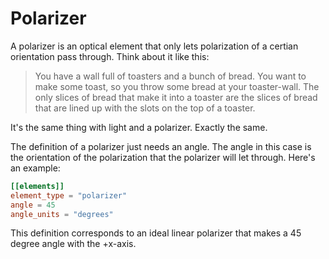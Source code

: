 # Polarizer

A polarizer is an optical element that only lets polarization of a certian orientation pass through. Think about it like this: 

> You have a wall full of toasters and a bunch of bread. You want to make some toast, so you throw some bread at your toaster-wall. The only slices of bread that make it into a toaster are the slices of bread that are lined up with the slots on the top of a toaster.

It's the same thing with light and a polarizer. Exactly the same.

The definition of a polarizer just needs an angle. The angle in this case is the orientation of the polarization that the polarizer will let through. Here's an example:

```toml
[[elements]]
element_type = "polarizer"
angle = 45
angle_units = "degrees"
```

This definition corresponds to an ideal linear polarizer that makes a 45 degree angle with the +x-axis.
 
